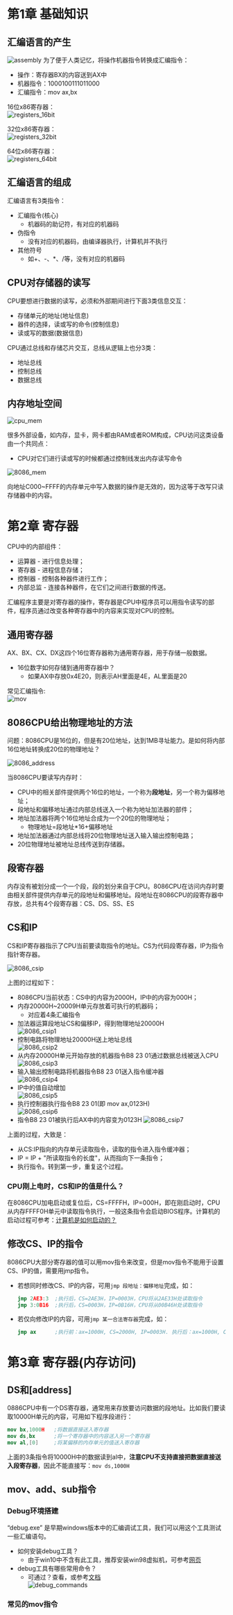 # 第1章 基础知识
## 汇编语言的产生
![assembly](./pictures/assembly.png)
为了便于人类记忆，将操作机器指令转换成汇编指令：
* 操作：寄存器BX的内容送到AX中
* 机器指令：1000100111011000
* 汇编指令：mov ax,bx

16位x86寄存器：<br>
![registers_16bit](./pictures/registers_16bit.png)

32位x86寄存器：<br>
![registers_32bit](./pictures/registers_32bit.png)

64位x86寄存器：<br>
![registers_64bit](./pictures/registers_64bit.png)

## 汇编语言的组成
汇编语言有3类指令：
* 汇编指令(核心)
   * 机器码的助记符，有对应的机器码
* 伪指令
   * 没有对应的机器码，由编译器执行，计算机并不执行
* 其他符号
   * 如+、-、*、/等，没有对应的机器码

## CPU对存储器的读写
CPU要想进行数据的读写，必须和外部期间进行下面3类信息交互：
* 存储单元的地址(地址信息)
* 器件的选择，读或写的命令(控制信息)
* 读或写的数据(数据信息)

CPU通过总线和存储芯片交互，总线从逻辑上也分3类：
* 地址总线
* 控制总线
* 数据总线

## 内存地址空间
![cpu_mem](./pictures/cpu_mem.png)

很多外部设备，如内存，显卡，网卡都由RAM或者ROM构成，CPU访问这类设备由一个共同点：
* CPU对它们进行读或写的时候都通过控制线发出内存读写命令

![8086_mem](./pictures/8086_mem.png)

向地址C000~FFFF的内存单元中写入数据的操作是无效的，因为这等于改写只读存储器中的内容。

# 第2章 寄存器
CPU中的内部组件：
* 运算器 - 进行信息处理；
* 寄存器 - 进程信息存储；
* 控制器 - 控制各种器件进行工作；
* 内部总监 - 连接各种器件，在它们之间进行数据的传送。

汇编程序主要是对寄存器的操作，寄存器是CPU中程序员可以用指令读写的部件，程序员通过改变各种寄存器中的内容来实现对CPU的控制。

## 通用寄存器
AX、BX、CX、DX这四个16位寄存器称为通用寄存器，用于存储一般数据。
* 16位数字如何存储到通用寄存器中？
   * 如果AX中存放0x4E20，则表示AH里面是4E，AL里面是20

常见汇编指令:<br>
![mov](./pictures/mov.png)

## 8086CPU给出物理地址的方法
问题：8086CPU是16位的，但是有20位地址，达到1MB寻址能力。是如何将内部16位地址转换成20位的物理地址？

![8086_address](./pictures/8086_address.png)

当8086CPU要读写内存时：
* CPU中的相关部件提供两个16位的地址，一个称为**段地址**，另一个称为偏移地址；
* 段地址和偏移地址通过内部总线送入一个称为地址加法器的部件；
* 地址加法器将两个16位地址合成为一个20位的物理地址；
   * 物理地址=段地址*16+偏移地址
* 地址加法器通过内部总线将20位物理地址送入输入输出控制电路；
* 20位物理地址被地址总线传送到存储器。

## 段寄存器
内存没有被划分成一个一个段，段的划分来自于CPU。8086CPU在访问内存时要由相关部件提供内存单元的段地址和偏移地址。段地址在8086CPU的段寄存器中存放，总共有4个段寄存器：CS、DS、SS、ES

## CS和IP
CS和IP寄存器指示了CPU当前要读取指令的地址。CS为代码段寄存器，IP为指令指针寄存器。

![8086_csip](./pictures/8086_csip.png)

上图的过程如下：
* 8086CPU当前状态：CS中的内容为2000H，IP中的内容为000H；
* 内存20000H~20009H单元存放着可执行的机器码；
   * 对应着4条汇编指令
* 加法器运算段地址CS和偏移IP，得到物理地址20000H<br>
   ![8086_csip1](./pictures/8086_csip1.png)
* 控制电路将物理地址20000H送上地址总线<br>
   ![8086_csip2](./pictures/8086_csip2.png)
* 从内存20000H单元开始存放的机器指令B8 23 01通过数据总线被送入CPU<br>
   ![8086_csip3](./pictures/8086_csip3.png)
* 输入输出控制电路将机器指令B8 23 01送入指令缓冲器<br>
   ![8086_csip4](./pictures/8086_csip4.png)
* IP中的值自动增加<br>
   ![8086_csip5](./pictures/8086_csip5.png)
* 执行控制器执行指令B8 23 01(即 mov ax,0123H)<br>
   ![8086_csip6](./pictures/8086_csip6.png)
* 指令B8 23 01被执行后AX中的内容变为0123H
   ![8086_csip7](./pictures/8086_csip7.png)

上面的过程，大致是：
* 从CS:IP指向的内存单元读取指令，读取的指令进入指令缓冲器；
* IP = IP + "所读取指令的长度"，从而指向下一条指令；
* 执行指令。转到第一步，重复这个过程。

### CPU刚上电时，CS和IP的值是什么？
在8086CPU加电启动或复位后，CS=FFFFH，IP=000H，即在刚启动时，CPU从内存FFFF0H单元中读取指令执行，一般这条指令会启动BIOS程序。计算机的启动过程可参考：[计算机是如何启动的？](https://www.ruanyifeng.com/blog/2013/02/booting.html)

## 修改CS、IP的指令
8086CPU大部分寄存器的值可以用mov指令来改变，但是mov指令不能用于设置CS、IP的值，需要用jmp指令。

* 若想同时修改CS、IP的内容，可用`jmp 段地址：偏移地址`完成，如：
   ```nasm
   jmp 2AE3:3  ;执行后，CS=2AE3H，IP=0003H，CPU将从2AE33H处读取指令
   jmp 3:0B16  ;执行后，CS=0003H，IP=0B16H，CPU将从00B46H处读取指令
   ```

* 若仅向修改IP的内容，可用`jmp 某一合法寄存器`完成，如：
   ```nasm
   jmp ax      ;执行前：ax=1000H, CS=2000H, IP=0003H. 执行后：ax=1000H, CS=2000H, IP=1000H
   ```

# 第3章 寄存器(内存访问)

## DS和[address]
0886CPU中有一个DS寄存器，通常用来存放要访问数据的段地址。比如我们要读取10000H单元的内容，可用如下程序段进行：
```nasm
mov bx,1000H   ;将数据直接送入寄存器
mov ds,bx      ;将一个寄存器中的内容送入另一个寄存器
mov al,[0]     ;将某偏移的内存单元的值送入寄存器
```
上面的3条指令将10000H中的数据读到al中，**注意CPU不支持直接把数据直接送入段寄存器**，因此不能直接写：`mov ds,1000H`

## mov、add、sub指令
### Debug环境搭建
“debug.exe” 是早期windows版本中的汇编调试工具，我们可以用这个工具测试一些汇编语句。
* 如何安装debug工具？
   * 由于win10中不含有此工具，推荐安装win98虚拟机，可参考[网页](https://dellwindowsreinstallationguide.com/windows98se-vmwareplayer/)
* debug工具有哪些常用命令？
   * 可通过？查看，或参考[文档](https://thestarman.pcministry.com/asm/debug/debug2.htm#T)<br>
   ![debug_commands](./pictures/debug_commands.png)

### 常见的mov指令


